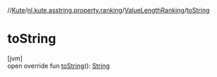 //[Kute](../../../index.md)/[nl.kute.asstring.property.ranking](../index.md)/[ValueLengthRanking](index.md)/[toString](to-string.md)

# toString

[jvm]\
open override fun [toString](to-string.md)(): [String](https://kotlinlang.org/api/latest/jvm/stdlib/kotlin/-string/index.html)
